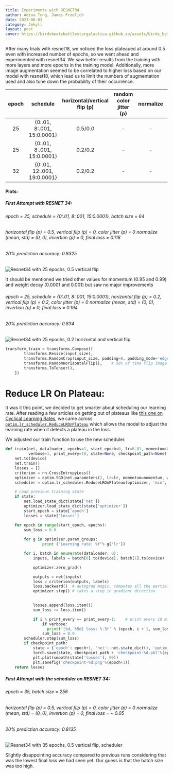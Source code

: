 ```yaml
---
title: Experiments with RESNET34
author: Adina Tung, James Froelich
date: 2023-06-03
category: Jekyll
layout: post
cover: https://birdsbeetsbattlestargalactica.github.io/assets/birds_better.gif
---
```


After many trials with resnet18, we noticed the loss plateaued at around 0.5 even with increased number of epochs, so we went ahead and experimented with resnet34. We saw better results from the training with more layers and more epochs in the training model. Additionally, more image augmentation seemed to be correlated to higher loss based on our model with resnet18, which lead us to limit the numbers of augmentation used and also tune down the probability of their occurrence.

<div class="table-wrapper" markdown="block">

|epoch|schedule|horizontal/vertical flip (p)|random color jitter (p)|normalize|invert (p)|final loss|
|:-:|:-:|:-:|:-:|:-:|:-:|:-:|
|25|{0:.01, 8:.001, 15:0.0001}|0.5/0.0|-|-|-|0.118| <!--- first resnet34 attempt --->
|25|{0:.01, 8:.001, 15:0.0001}|0.2/0.2|-|-|-|0.194| <!--- 2394.png v'lower probability...' --->
|32|{0:.01, 12:.001, 19:0.0001}|0.2/0.2|-|-|-|still running|  <!--  v9 -->

</div>

#### Plots:  

##### First Attempt with RESNET 34:
###### epoch = 25, schedule = {0:.01, 8:.001, 15:0.0001}, batch size = 64
###### horizontal flip (p) = 0.5, vertical flip (p) = 0, color jitter (p) = 0 normalize (mean, std) = (0, 0), invertion (p) = 0, final loss = 0.118  

###### 20% prediction accuracy: 0.8325 

![Resnet34 with 25 epochs, 0.5 vertical flip](https://birdsbeetsbattlestargalactica.github.io/assets/graphs/first_resnet34_25epochs.png)



It should be mentioned we tried other values for momentum (0.95 and 0.99) and 
weight decay (0.0001 and 0.001) but saw no major improvements

###### epoch = 25, schedule = {0:.01, 8:.001, 15:0.0001}, horizontal flip (p) = 0.2, vertical flip (p) = 0.2, color jitter (p) = 0 normalize (mean, std) = (0, 0), invertion (p) = 0, final loss = 0.194  

###### 20% prediction accuracy: 0.834 

![Resnet34 with 25 epochs, 0.2 horizontal and vertical flip](https://birdsbeetsbattlestargalactica.github.io/assets/graphs/2394.png)



```python
transform_train = transforms.Compose([
        transforms.Resize(input_size),
        transforms.RandomCrop(input_size, padding=8, padding_mode='edge'), # Take 256x256 crops from padded images
        transforms.RandomHorizontalFlip(),    # 50% of time flip image along y-axis
        transforms.ToTensor(),
    ])

```

# Reduce LR On Plateau:

It was it this point, we decided to get smarter about scheduling our learning 
rate. After reading a few articles on getting out of plateaus like [this one on Cyclical Learning Rates][3], 
we came across [`optim.lr_scheduler.ReduceLROnPlateau`][2] which allows the model 
to adjust the learning rate when it detects a plateau in the loss.


We adjusted our train function to use the new scheduler.
```python
def train(net, dataloader, epochs=1, start_epoch=0, lr=0.01, momentum=0.90, decay=0.0005, 
          verbose=1, print_every=10, state=None, checkpoint_path=None):
    net.to(device)
    net.train()
    losses = []
    criterion = nn.CrossEntropyLoss()
    optimizer = optim.SGD(net.parameters(), lr=lr, momentum=momentum, weight_decay=decay)
    scheduler = optim.lr_scheduler.ReduceLROnPlateau(optimizer, 'min', factor=0.1, patience=2, threshold=0.0001, threshold_mode='abs')

    # Load previous training state
    if state:
        net.load_state_dict(state['net'])
        optimizer.load_state_dict(state['optimizer'])
        start_epoch = state['epoch']
        losses = state['losses']

    for epoch in range(start_epoch, epochs):
        sum_loss = 0.0
        
        for g in optimizer.param_groups:
                print ("Learning rate: %f"% g['lr'])

        for i, batch in enumerate(dataloader, 0):
            inputs, labels = batch[0].to(device), batch[1].to(device)

            optimizer.zero_grad()

            outputs = net(inputs)
            loss = criterion(outputs, labels)
            loss.backward()  # autograd magic, computes all the partial derivatives
            optimizer.step() # takes a step in gradient direction
            

            losses.append(loss.item())
            sum_loss += loss.item()

            if i % print_every == print_every-1:    # print every 10 mini-batches
                if verbose:
                  print('[%d, %5d] loss: %.3f' % (epoch, i + 1, sum_loss / print_every))
                sum_loss = 0.0
        scheduler.step(sum_loss)
        if checkpoint_path:
            state = {'epoch': epoch+1, 'net': net.state_dict(), 'optimizer': optimizer.state_dict(), 'losses': losses}
            torch.save(state, checkpoint_path + 'checkpoint-%d.pkl'%(epoch+1))
            plt.plot(smooth(state['losses'], 50))
            plt.savefig('checkpoint-%d.png'%(epoch+1))
    return losses
```

##### First Attempt with the scheduler on RESNET 34:
###### epoch = 35, batch size = 256
###### horizontal flip (p) = 0.5, vertical flip (p) = 0, color jitter (p) = 0 normalize (mean, std) = (0, 0), invertion (p) = 0, final loss = ~ 0.05  

###### 20% prediction accuracy: 0.8135 

![Resnet34 with 35 epochs, 0.5 vertical flip, scheduler](https://birdsbeetsbattlestargalactica.github.io/assets/graphs/res34_scheduler_35epochs.png)

Slightly disappointing accuracy compared to previous runs considering that was the lowest final loss
we had seen yet. Our guess is that the batch size was too high. 

[1]: https://birdsbeetsbattlestargalactica.github.io/assets/graphs/resnet34_epoch25.png
[2]: https://pytorch.org/docs/stable/generated/torch.optim.lr_scheduler.ReduceLROnPlateau.html
[3]: https://github.com/christianversloot/machine-learning-articles/blob/main/getting-out-of-loss-plateaus-by-adjusting-learning-rates.md
[4]: https://towardsdatascience.com/a-visual-explanation-of-gradient-descent-methods-momentum-adagrad-rmsprop-adam-f898b102325c

